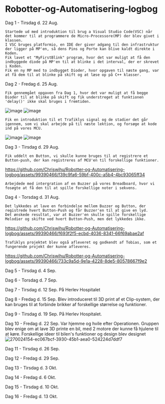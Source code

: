 # Robotter-og-Automatisering-logbog

Dag 1 - Tirsdag d. 22 Aug.

    Startede ud med introduktion til brug a Visual Studio Code(VSC) når det kommer til at programmere de Micro-Processore(MP) der blev givet i klassen. 
    I VSC bruges platformio, en IDE der giver adgang til den infrastruktur der ligger på MP'en, så dens Pins og Porte kan blive kaldt direkte i Koden. 
    Fik lavet et "MyFirstBlink" program, hvor det var muligt at få den indbyggede diode på MP'en til at blinke i det interval, der er skrevet i Koden.
    Fik en ny MP med to indbygget Dioder, hvor opgaven til næste gang, var at få dem til at blinke på skift og at læse op på C++ klasser.

Dag 2 - Fredag d. 25 Aug.

    Fik gennemgået opgaven fra Dag 1, hvor det var muligt at få begge Dioder til at blinke på skift og fik understreget at funktionen 'delay()' ikke skal bruges i fremtiden.
![image](https://github.com/Chriswihu/Robotter-og-Automatisering-logbog/assets/99390466/de14a41b-4608-4867-aae2-3b4bdd9d82aa)
![image](https://github.com/Chriswihu/Robotter-og-Automatisering-logbog/assets/99390466/d54939ce-005c-443e-8f60-e0a2e93bed2e)

    Fik en introduktion til et Trafiklys signal og de stadier det går igennem, som vi skal arbejde på til næste lektion, og forsøge at kode ind på vores MCU. 
![image](https://github.com/Chriswihu/Robotter-og-Automatisering-logbog/assets/99390466/4cd46835-9cc6-47fd-b52a-2e8a2eb95633)
![image](https://github.com/Chriswihu/Robotter-og-Automatisering-logbog/assets/99390466/249a679f-7db7-4af8-8c62-d2b67936e711)

Dag 3 - Tirsdag d. 29 Aug.

    Fik uddelt en Button, vi skulle kunne bruges til at registrere et Button-push, der kan registreres af MCU'en til forskellige funktioner.
     

https://github.com/Chriswihu/Robotter-og-Automatisering-logbog/assets/99390466/f39c9fa6-59bf-400c-a5b4-4bc93065ff34

    Arbejdede med intergration af en Buzzer på vores Breadboard, hvor vi fosøgte at få den til at spille forskellige noter i sekvens.

    
Dag 4 - Torsdag d. 31 Aug.

    Det lykkedes at lave en forbindelse mellem Buzzer og Button, der registrede hvert Button-Push og får Buzzer'en til at give en lyd.
    Det ønskede resultat, var at Buzzer'en skulle spille forskellige Melodier og skifte ved hvert Button-Push, men det lykkedes ikke.

https://github.com/Chriswihu/Robotter-og-Automatisering-logbog/assets/99390466/f693f2f5-ecbd-4036-8341-66f69abae2af

    Trafiklys projektet blev også afleveret og godkendt af Tobias, som et fungerende projekt der kunne afleveres.

https://github.com/Chriswihu/Robotter-og-Automatisering-logbog/assets/99390466/733c9a5d-9e1a-4228-8de5-80578667f9e2

Dag 5 - Tirsdag d. 4 Sep.

Dag 6 - Torsdag d. 7 Sep.

Dag 7 - Tirsdag d. 12 Sep.
    På Herlev Hospitalet

Dag 8 - Fredag d. 15 Sep.
    Blev introduceret til 3D print af et Clip-system, der kan bruges til at forbinde brikker af forskellige størrelse og funktioner.

Dag 9 - Tirsdag d. 19 Sep.
    På Herlev Hospitalet.

Dag 10 - Fredag d. 22 Sep.
    Var hjemme og hvile efter Operationen.
    Gruppen blev enige om at lave 3D printe en bil, med 2 motore der kunne få hjulene til at køre.
    Forskellige ideer til bilen's funktioner og design blev designet
    ![270024154-ec067bcf-3930-45b1-aea0-524224d7ddf7](https://github.com/Chriswihu/Robotter-og-Automatisering-logbog/assets/99390466/a5b5da9e-213d-4fcd-b9dc-da8235e77e0a)


Dag 11 - Tirsdag d. 26 Sep.

Dag 12 - Fredag d. 29 Sep.

Dag 13 - Tirsdag d. 3 Okt.

Dag 14 - Fredag d. 6 Okt.

Dag 15 - Tirsdag d. 10 Okt.
    

Dag 16 - Fredag d. 13 Okt.

